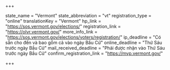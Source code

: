 +++

state_name = "Vermont"
state_abbreviation = "vt"
registration_type = "online"
translationKey = "Vermont"
hp_link = "https://sos.vermont.gov/elections/"
registration_link = "https://olvr.vermont.gov/"
more_info_link = "https://sos.vermont.gov/elections/voters/registration/"
ip_deadline = "Có sẵn cho đến và bao gồm cả vào ngày Bầu Cử"
online_deadline = "Thứ Sáu trước ngày Bầu Cử"
mail_received_deadline = "Phải được nhận vào Thứ Sáu trước ngày Bầu Cử"
confirm_registration_link = "https://mvp.vermont.gov/"

+++